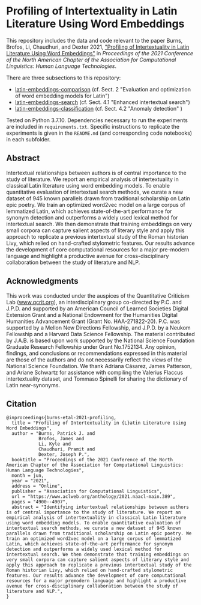 # Profiling of Intertextuality in Latin Literature Using Word Embeddings

This repository includes the data and code relevant to the paper Burns, Brofos, Li, Chaudhuri, and Dexter 2021, ["Profiling of Intertextuality in Latin Literature Using Word Embeddings"](https://www.aclweb.org/anthology/2021.naacl-main.389/) in *Proceedings of the 2021 Conference of the North American Chapter of the Association for Computational Linguistics: Human Language Technologies*.

There are three subsections to this repository:

- [latin-embeddings-comparison](https://github.com/QuantitativeCriticismLab/NAACL-HLT-2021-Latin-Intertextuality/tree/main/latin-embeddings-classification) (cf. Sect. 2 "Evaluation and optimization of word embedding models for Latin")
- [latin-embeddings-search](https://github.com/QuantitativeCriticismLab/NAACL-HLT-2021-Latin-Intertextuality/tree/main/latin-embeddings-search) (cf. Sect. 4.1 "Enhanced intertextual search")
- [latin-embeddings-classification](https://github.com/QuantitativeCriticismLab/NAACL-HLT-2021-Latin-Intertextuality/tree/main/latin-embeddings-comparison) (cf. Sect. 4.2 "Anomaly detection" )

Tested on Python 3.7.10. Dependencies necessary to run the experiments are included in ```requirements.txt```. Specific instructions to replicate the experiments is given in the ```README.md``` (and corresponding code notebooks) in each subfolder. 

## Abstract

Intertextual relationships between authors is of central importance to the study of literature. We report an empirical analysis of intertextuality in classical Latin literature using word embedding models. To enable quantitative evaluation of intertextual search methods, we curate a new dataset of 945 known parallels drawn from traditional scholarship on Latin epic poetry. We train an optimized word2vec model on a large corpus of lemmatized Latin, which achieves state-of-the-art performance for synonym detection and outperforms a widely used lexical method for intertextual search. We then demonstrate that training embeddings on very small corpora can capture salient aspects of literary style and apply this approach to replicate a previous intertextual study of the Roman historian Livy, which relied on hand-crafted stylometric features. Our results advance the development of core computational resources for a major pre-modern language and highlight a productive avenue for cross-disciplinary collaboration between the study of literature and NLP.

## Acknowledgments

This work was conducted under the auspices of the Quantitative Criticism Lab (www.qcrit.org), an interdisciplinary group co-directed by P.C. and J.P.D. and supported by an American Council of Learned Societies Digital Extension Grant and a National Endowment for the Humanities Digital Humanities Advancement Grant (Grant No. HAA-271822-20). P.C. was supported by a Mellon New Directions Fellowship, and J.P.D. by a Neukom Fellowship and a Harvard Data Science Fellowship. The material contributed by J.A.B. is based upon work supported by the National Science Foundation Graduate Research Fellowship under Grant No.1752134. Any opinion, findings, and conclusions or recommendations expressed in this material are those of the authors and do not necessarily reflect the views of the National Science Foundation. We thank Adriana Cásarez, James Patterson, and Ariane Schwartz for assistance with compiling the Valerius Flaccus intertextuality dataset, and Tommaso Spinelli for sharing the dictionary of Latin near-synonyms.

## Citation
```
@inproceedings{burns-etal-2021-profiling,
  title = "Profiling of Intertextuality in {L}atin Literature Using Word Embeddings",
  author = "Burns, Patrick J. and
            Brofos, James and
            Li, Kyle and
            Chaudhuri, Pramit and
            Dexter, Joseph P.",
  booktitle = "Proceedings of the 2021 Conference of the North American Chapter of the Association for Computational Linguistics: Human Language Technologies",
  month = jun,
  year = "2021",
  address = "Online",
  publisher = "Association for Computational Linguistics",
  url = "https://www.aclweb.org/anthology/2021.naacl-main.389",
  pages = "4900--4907",
  abstract = "Identifying intertextual relationships between authors is of central importance to the study of literature. We report an empirical analysis of intertextuality in classical Latin literature using word embedding models. To enable quantitative evaluation of intertextual search methods, we curate a new dataset of 945 known parallels drawn from traditional scholarship on Latin epic poetry. We train an optimized word2vec model on a large corpus of lemmatized Latin, which achieves state-of-the-art performance for synonym detection and outperforms a widely used lexical method for intertextual search. We then demonstrate that training embeddings on very small corpora can capture salient aspects of literary style and apply this approach to replicate a previous intertextual study of the Roman historian Livy, which relied on hand-crafted stylometric features. Our results advance the development of core computational resources for a major premodern language and highlight a productive avenue for cross-disciplinary collaboration between the study of literature and NLP.",
}
```